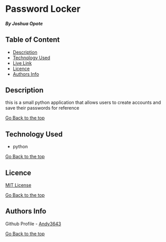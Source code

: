 # Password Locker

##### By Joshua Opote

## Table of Content

+ [Description](#description)
+ [Technology Used](#technology-used)
+ [Live Link](#live-link)
+ [Licence](#licence)
+ [Authors Info](#authors-info)

## Description
<p>this is a small python application that allows users to create accounts and save their passwords for reference</p>


[Go Back to the top](#Password_Locker)
## Technology Used
* python




[Go Back to the top](#Password_Locker)

## Licence

[MIT License](LICENSE)

[Go Back to the top](#Password_Locker)

## Authors Info

Github Profile - [Andy3643](https://github.com/Andy3643)


[Go Back to the top](#Password_Locker)